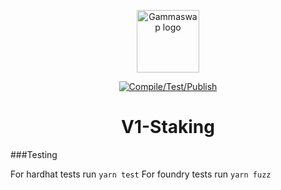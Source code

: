 <p align="center">
    <a href="https://gammaswap.com" target="_blank" rel="noopener noreferrer">
        <img width="100" src="https://app.gammaswap.com/logo.svg" alt="Gammaswap logo">
    </a>
</p>

<p align="center">
  <a href="https://github.com/gammaswap/v1-staking/actions/workflows/main.yml">
    <img src="https://github.com/gammaswap/v1-staking/actions/workflows/main.yml/badge.svg?branch=main" alt="Compile/Test/Publish">
  </a>
</p>

<h1 align="center">V1-Staking</h1>

###Testing

For hardhat tests run `yarn test`
For foundry tests run `yarn fuzz`
